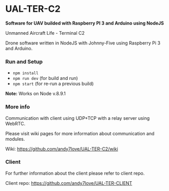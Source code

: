 # UAL-TER-C2

**Software for UAV builded with Raspberry PI 3 and Arduino using NodeJS** 

Unmanned Aircraft Life - Terminal C2

Drone software written in NodeJS with Johnny-Five using Raspberry Pi 3 and Arduino.

### Run and Setup

- `npm install`
- `npm run dev` (for build and run)
- `npm start` (for re-run a previous build)

**Note:** Works on Node v.8.9.1

### More info

Communication with client using UDP+TCP with a relay server using WebRTC.

Please visit wiki pages for more information about communication and modules.

Wiki: https://github.com/andy7love/UAL-TER-C2/wiki

### Client

For further information about the client please refer to client repo.

Client repo: https://github.com/andy7love/UAL-TER-CLIENT